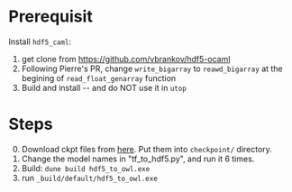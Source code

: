 # Prerequisit 

Install `hdf5_caml`:
1. get clone from https://github.com/vbrankov/hdf5-ocaml
2. Following Pierre's PR, change `write_bigarray` to `reawd_bigarray` at the begining of `read_float_genarray` function
3. Build and install -- and do NOT use it in `utop`

# Steps

0. Download ckpt files from [here](https://drive.google.com/drive/folders/0B9jhaT37ydSyRk9UX0wwX3BpMzQ). Put them into `checkpoint/` directory.
1. Change the model names in "tf_to_hdf5.py", and run it 6 times. 
2. Build: `dune build hdf5_to_owl.exe`
3. run `_build/default/hdf5_to_owl.exe`
